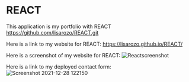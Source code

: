 # REACT
This application is my portfolio with REACT
https://github.com/lisarozo/REACT.git

Here is a link to my website for REACT: 
https://lisarozo.github.io/REACT/

Here is a screenshot of my website for REACT:
![Reactscreenshot](https://user-images.githubusercontent.com/88279346/147594673-a6f3c6b7-ccc9-4722-9b89-ac5012fb619e.jpg)

Here is a link to my deployed contact form:
![Screenshot 2021-12-28 122150](https://user-images.githubusercontent.com/88279346/147595594-ef11b537-349d-4e8c-af01-cf7dcd9687fe.png)


